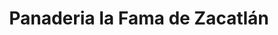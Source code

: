 ---
title: "Panaderia la Fama de Zacatlán"
url: /zacatlan/panaderia-la-fama-de-zacatlan/
shop: panadería
---